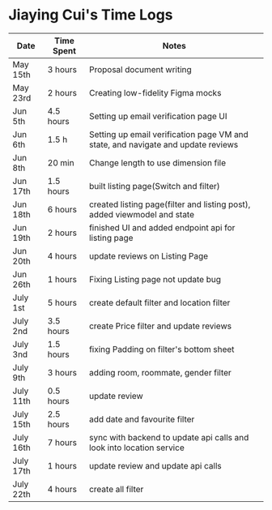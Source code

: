 # Jiaying Cui's Time Logs

| Date | Time Spent | Notes |
|------|------|-------|
| May 15th | 3 hours| Proposal document writing              |
| May 23rd | 2 hours | Creating low-fidelity Figma mocks      |
| Jun 5th | 4.5 hours| Setting up email verification page UI              |
| Jun 6th | 1.5 h| Setting up email verification page VM and state, and navigate and update reviews      |
| Jun 8th | 20 min | Change length to use dimension file      |
| Jun 17th | 1.5 hours | built listing page(Switch and filter)     |
| Jun 18th | 6 hours | created listing page(filter and listing post), added viewmodel and state|
| Jun 19th | 2 hours | finished UI and added endpoint api for listing page |
| Jun 20th | 4 hours | update reviews on Listing Page |
| Jun 26th | 1 hours | Fixing Listing page not update bug  |
| July 1st | 5 hours | create default filter and location filter  |
| July 2nd | 3.5 hours | create Price filter and update reviews  |
| July 3nd | 1.5 hours | fixing Padding on filter's bottom sheet  |
| July 9th | 3 hours | adding room, roommate, gender filter  |
| July 11th | 0.5 hours | update review  |
| July 15th | 2.5 hours | add date and favourite filter |
| July 16th | 7 hours | sync with backend to update api calls and look into location service|
| July 17th | 1 hours | update review and update api calls|
| July 22th | 4 hours | create all filter|
